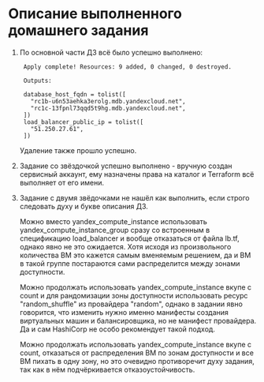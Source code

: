 # Описание выполненного домашнего задания

1. По основной части ДЗ всё было успешно выполнено:

        Apply complete! Resources: 9 added, 0 changed, 0 destroyed.

        Outputs:

        database_host_fqdn = tolist([
          "rc1b-u6n53aehka3erolg.mdb.yandexcloud.net",
          "rc1c-13fpnl73qqd5t9hg.mdb.yandexcloud.net",
        ])
        load_balancer_public_ip = tolist([
          "51.250.27.61",
        ])
    
    Удаление также прошло успешно.

2. Задание со звёздочкой успешно выполнено - вручную создан сервисный аккаунт, ему назначены права на каталог и Terraform всё выполняет от его имени.

3. Задание с двумя звёдочками не нашёл как выполнить, если строго следовать духу и букве описания ДЗ.

    Можно вместо yandex_compute_instance использовать yandex_compute_instance_group сразу со встроенным в спецификацию load_balancer и вообще отказаться от файла lb.tf, однако явно не это ожидается. Хотя исходя из произвольного количества ВМ это кажется самым вменяемым решением, да и ВМ в такой группе постараются сами распределится между зонами доступности.

    Можно продолжать использовать yandex_compute_instance вкупе с count и для рандомизации зоны доступности использовать ресурс "random_shuffle" из провайдера "random", однако в задании явно говорится, что изменить нужно именно манифесты создания виртуальных машин и балансировщика, но не манифест провайдера. Да и сам HashiCorp не особо рекомендует такой подход.

    Можно продолжать использовать yandex_compute_instance вкупе с count, отказаться от распределения ВМ по зонам доступности и все ВМ пихать в одну зону, но это очевидно противоречит духу задания, так как в нём подчёркивается отказоустойчивость.